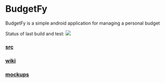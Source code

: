 # BudgetFy
BudgetFy is a simple android application for managing a personal budget

Status of last build and test: <img src="https://github.com/Grigoriy0/BudgetFy/workflows/Java_CI_Gradle/badge.svg?branch=master"><br>


### [src](/app/src/main/java/com/grigoriy0/budgetfy)
### [wiki](https://github.com/Grigoriy0/BudgetFy/wiki)
### [mockups](/docs/mockups/README.md)
